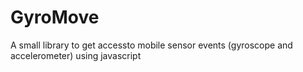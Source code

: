 # GyroMove
A small library to get accessto mobile sensor events (gyroscope and accelerometer) using javascript

